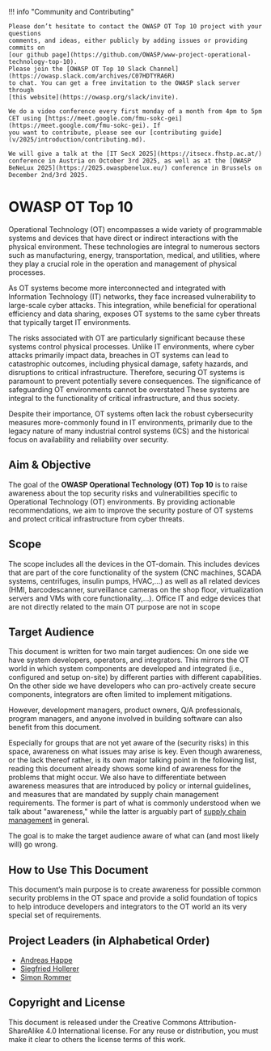 !!! info "Community and Contributing"

    Please don’t hesitate to contact the OWASP OT Top 10 project with your questions
    comments, and ideas, either publicly by adding issues or providing commits on
    [our github page](https://github.com/OWASP/www-project-operational-technology-top-10).
    Please join the [OWASP OT Top 10 Slack Channel](https://owasp.slack.com/archives/C07HDTYRA6R)
    to chat. You can get a free invitation to the OWASP slack server through
    [this website](https://owasp.org/slack/invite).
    
    We do a video conference every first monday of a month from 4pm to 5pm CET using [https://meet.google.com/fmu-sokc-gei](https://meet.google.com/fmu-sokc-gei). If 
    you want to contribute, please see our [contributing guide](v/2025/introduction/contributing.md).

    We will give a talk at the [IT SecX 2025](https://itsecx.fhstp.ac.at/) conference in Austria on October 3rd 2025, as well as at the [OWASP BeNeLux 2025](https://2025.owaspbenelux.eu/) conference in Brussels on December 2nd/3rd 2025.

# OWASP OT Top 10

Operational Technology (OT) encompasses a wide variety of programmable systems and
devices that have direct or indirect interactions with the physical environment.
These technologies are integral to numerous sectors such as manufacturing, energy,
transportation, medical, and utilities, where they play a crucial role in the
operation and management of physical processes.

As OT systems become more interconnected and integrated with Information Technology
(IT) networks, they face increased vulnerability to large-scale cyber attacks. This
integration, while beneficial for operational efficiency and data sharing, exposes OT
systems to the same cyber threats that typically target IT environments.

The risks associated with OT are particularly significant because these systems
control physical processes. Unlike IT environments, where cyber attacks primarily
impact data, breaches in OT systems can lead to catastrophic outcomes, including
physical damage, safety hazards, and disruptions to critical infrastructure.
Therefore, securing OT systems is paramount to prevent potentially severe
consequences. The significance of safeguarding OT environments cannot be overstated
These systems are integral to the functionality of critical infrastructure, and thus society.

Despite their importance, OT systems often lack the robust cybersecurity measures more-commonly found in IT environments, primarily due to the legacy nature of many industrial control systems (ICS) and the historical focus on availability and reliability over security.

## Aim & Objective

The goal of the **OWASP Operational Technology (OT) Top 10** is to raise awareness about the top security risks and vulnerabilities specific to Operational Technology (OT) environments. By providing actionable recommendations, we aim to improve the security posture of OT systems and protect critical infrastructure from cyber threats.

## Scope

The scope includes all the devices in the OT-domain. This includes devices that are part of the core functionality of the system (CNC machines, SCADA systems, centrifuges, insulin pumps, HVAC,...) as well as all related devices (HMI, barcodescanner, surveillance  cameras on the shop floor, virtualization servers and VMs with core functionality,...). Office IT and edge devices that are not directly related to the main OT purpose are not in scope

## Target Audience

This document is written for two main target audiences: On one side we have system developers, operators, and integrators. This mirrors the OT world in which system components are developed and integrated (i.e., configured and setup on-site) by different parties with different capabilities. On the other side we have developers who can pro-actively create secure components, integrators are often limited to implement mitigations.

However, development managers, product owners, Q/A professionals, program managers, and anyone involved in building software can also benefit from this document.

Especially for groups that are not yet aware of the (security risks) in this space, awareness on what issues may arise is key.
Even though awareness, or the lack thereof rather, is its own major talking point in the following list, reading this document already shows some kind of awareness for the problems that might occur. We also have to differentiate between awareness measures that are introduced by policy or internal guidelines, and measures that are mandated by supply chain management requirements. The former is part of what is commonly understood when we talk about "awareness," while the latter is arguably part of [supply chain management](the-top-10/inadequate_supply_chain_management.md) in general.

The goal is to make the target audience aware of what can (and most likely will) go wrong.

## How to Use This Document

This document’s main purpose is to create awareness for possible common security problems in the OT space and provide a solid foundation of topics to help introduce developers and integrators to the OT world an its very special set of requirements. 

## Project Leaders (in Alphabetical Order)

- [Andreas Happe](mailto:andreas.happe@owasp.org)
- [Siegfried Hollerer](mailto:siegfried.hollerer@owasp.org)
- [Simon Rommer](mailto:simon.rommer@owasp.org)

## Copyright and License

This document is released under the Creative Commons Attribution-ShareAlike 4.0 International license. For any reuse or distribution, you must make it clear to others the license terms of this work.
